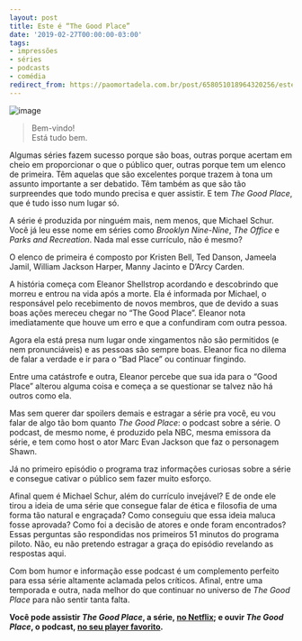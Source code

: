```yaml
---
layout: post
title: Este é “The Good Place”
date: '2019-02-27T00:00:00-03:00'
tags:
- impressões
- séries
- podcasts
- comédia
redirect_from: https://paomortadela.com.br/post/658051018964320256/este-%C3%A9-the-good-place
---
```

![image](https://64.media.tumblr.com/e77e3a7ec872e1d8f0e2f4f81a57573e/5bfaafe601d5b45a-f7/s540x810/e9ee011c95563f811e98254b42719bb4c31d85a7.png)

> Bem-vindo!  
> Está tudo bem.

Algumas séries fazem sucesso porque são boas, outras porque acertam em cheio em proporcionar o que o público quer, outras porque tem um elenco de primeira. Têm aquelas que são excelentes porque trazem à tona um assunto importante a ser debatido. Têm também as que são tão surpreendes que todo mundo precisa e quer assistir. E tem _The Good Place_, que é tudo isso num lugar só.

A série é produzida por ninguém mais, nem menos, que Michael Schur. Você já leu esse nome em séries como _Brooklyn Nine-Nine_, _The Office_ e _Parks and Recreation_. Nada mal esse currículo, não é mesmo?

O elenco de primeira é composto por Kristen Bell, Ted Danson, Jameela Jamil, William Jackson Harper, Manny Jacinto e D’Arcy Carden.

A história começa com Eleanor Shellstrop acordando e descobrindo que morreu e entrou na vida após a morte. Ela é informada por Michael, o responsável pelo recebimento de novos membros, que de devido a suas boas ações mereceu chegar no “The Good Place”. Eleanor nota imediatamente que houve um erro e que a confundiram com outra pessoa.

Agora ela está presa num lugar onde xingamentos não são permitidos (e nem pronunciáveis) e as pessoas são sempre boas. Eleanor fica no dilema de falar a verdade e ir para o “Bad Place” ou continuar fingindo.

Entre uma catástrofe e outra, Eleanor percebe que sua ida para o “Good Place” alterou alguma coisa e começa a se questionar se talvez não há outros como ela.

Mas sem querer dar spoilers demais e estragar a série pra você, eu vou falar de algo tão bom quanto _The Good Place_: o podcast sobre a série. O podcast, de mesmo nome, é produzido pela NBC, mesma emissora da série, e tem como host o ator Marc Evan Jackson que faz o personagem Shawn.

Já no primeiro episódio o programa traz informações curiosas sobre a série e consegue cativar o público sem fazer muito esforço.

Afinal quem é Michael Schur, além do currículo invejável? E de onde ele tirou a ideia de uma série que consegue falar de ética e filosofia de uma forma tão natural e engraçada? Como conseguiu que essa ideia maluca fosse aprovada? Como foi a decisão de atores e onde foram encontrados? Essas perguntas são respondidas nos primeiros 51 minutos do programa piloto. Não, eu não pretendo estragar a graça do episódio revelando as respostas aqui.

Com bom humor e informação esse podcast é um complemento perfeito para essa série altamente aclamada pelos críticos. Afinal, entre uma temporada e outra, nada melhor do que continuar no universo de _The Good Place_ para não sentir tanta falta.

**Você pode assistir _The Good Place_, a série, [no Netflix](https://t.umblr.com/redirect?z=https%3A%2F%2Fwww.netflix.com%2Ftitle%2F80113701&t=NjM1YzRiNzdhMjk2ZDNhMzA0OTMzMGNjNzA1NDI0MTZmNjM4NTViNixmNDZkMWIyMzFiMmNmNWUxMGQzOWU3YTIyNDllNzk3NjNhZjI4MDBm&ts=1627566330); e ouvir _The Good Place_, o podcast, [no seu player favorito](https://href.li/?https://pca.st/vpoC).**

